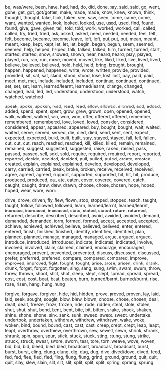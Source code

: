 be, was/were, been, have, had, had, do, did, done, say, said, said, go, went, gone, get, got, got/gotten, make, made, made, know, knew, known, think, thought, thought, take, took, taken, see, saw, seen, come, came, come, want, wanted, wanted, look, looked, looked, use, used, used, find, found, found, give, gave, given, tell, told, told, work, worked, worked, call, called, called, try, tried, tried, ask, asked, asked, need, needed, needed, feel, felt, felt, become, became, become, leave, left, left, put, put, put, mean, meant, meant, keep, kept, kept, let, let, let, begin, began, begun, seem, seemed, seemed, help, helped, helped, talk, talked, talked, turn, turned, turned, start, started, started, show, showed, shown, hear, heard, heard, play, played, played, run, ran, run, move, moved, moved, like, liked, liked, live, lived, lived, believe, believed, believed, hold, held, held, bring, brought, brought, happen, happened, happened, write, wrote, written, provide, provided, provided, sit, sat, sat, stand, stood, stood, lose, lost, lost, pay, paid, paid, meet, met, met, include, included, included, continue, continued, continued, set, set, set, learn, learned/learnt, learned/learnt, change, changed, changed, lead, led, led, understand, understood, understood, watch, watched, watched

speak, spoke, spoken, read, read, read, allow, allowed, allowed, add, added, added, spend, spent, spent, grow, grew, grown, open, opened, opened, walk, walked, walked, win, won, won, offer, offered, offered, remember, remembered, remembered, love, loved, loved, consider, considered, considered, appear, appeared, appeared, buy, bought, bought, wait, waited, waited, serve, served, served, die, died, died, send, sent, sent, expect, expected, expected, build, built, built, stay, stayed, stayed, fall, fell, fallen, cut, cut, cut, reach, reached, reached, kill, killed, killed, remain, remained, remained, suggest, suggested, suggested, raise, raised, raised, pass, passed, passed, sell, sold, sold, require, required, required, report, reported, reported, decide, decided, decided, pull, pulled, pulled, create, created, created, explain, explained, explained, develop, developed, developed, carry, carried, carried, break, broke, broken, receive, received, received, agree, agreed, agreed, support, supported, supported, hit, hit, hit, produce, produced, produced, eat, ate, eaten, cover, covered, covered, catch, caught, caught, draw, drew, drawn, choose, chose, chosen, hope, hoped, hoped, wear, wore, worn

drive, drove, driven, fly, flew, flown, stop, stopped, stopped, teach, taught, taught, follow, followed, followed, learn, learned/learnt, learned/learnt, increase, increased, increased, state, stated, stated, return, returned, returned, describe, described, described, avoid, avoided, avoided, demand, demanded, demanded, form, formed, formed, accept, accepted, accepted, achieve, achieved, achieved, believe, believed, believed, enter, entered, entered, finish, finished, finished, identify, identified, identified, plan, planned, planned, manage, managed, managed, argue, argued, argued, introduce, introduced, introduced, indicate, indicated, indicated, involve, involved, involved, claim, claimed, claimed, encourage, encouraged, encouraged, prevent, prevented, prevented, discuss, discussed, discussed, prefer, preferred, preferred, compare, compared, compared, improve, improved, improved, fight, fought, fought, arise, arose, arisen, drink, drank, drunk, forget, forgot, forgotten, sing, sang, sung, swim, swam, swum, throw, threw, thrown, shoot, shot, shot, sleep, slept, slept, spread, spread, spread, cost, cost, cost, beat, beat, beaten, burn, burned/burnt, burned/burnt, rise, rose, risen, hang, hung, hung

forgive, forgave, forgiven, hide, hid, hidden, prove, proved, proven, lay, laid, laid, seek, sought, sought, blow, blew, blown, choose, chose, chosen, deal, dealt, dealt, freeze, froze, frozen, ride, rode, ridden, steal, stole, stolen, shut, shut, shut, bend, bent, bent, bite, bit, bitten, shake, shook, shaken, shine, shone, shone, sink, sank, sunk, sweep, swept, swept, undertake, undertook, undertaken, withdraw, withdrew, withdrawn, wake, woke, woken, bind, bound, bound, cast, cast, cast, creep, crept, crept, leap, leapt, leapt, overthrow, overthrew, overthrown, sew, sewed, sewn, shrink, shrank, shrunk, spin, spun, spun, stick, stuck, stuck, sting, stung, stung, strike, struck, struck, swear, swore, sworn, tear, tore, torn, weave, wove, woven, bid, bid, bid, bleed, bled, bled, broadcast, broadcast, broadcast, burst, burst, burst, cling, clung, clung, dig, dug, dug, dive, dived/dove, dived, feed, fed, fed, flee, fled, fled, fling, flung, flung, grind, ground, ground, quit, quit, quit, slay, slew, slain, slit, slit, slit, split, split, split, spring, sprang, sprung

